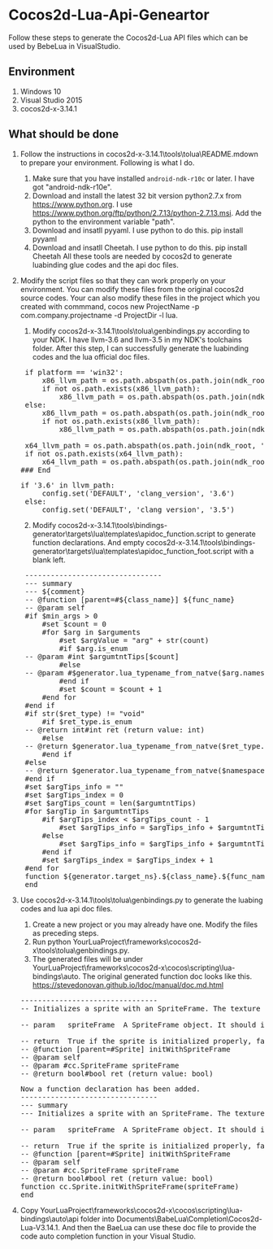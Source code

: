 # Cocos2d-Lua-Api-Geneartor
Follow these steps to generate the Cocos2d-Lua API files which can be used by BebeLua in VisualStudio.

## Environment
1. Windows 10
2. Visual Studio 2015
3. cocos2d-x-3.14.1

## What should be done
1. Follow the instructions in cocos2d-x-3.14.1\tools\tolua\README.mdown to prepare your environment.
   Following is what I do.
   1) Make sure that you have installed `android-ndk-r10c` or later. I have got "android-ndk-r10e".
   2) Download and install the latest 32 bit version python2.7.x from https://www.python.org. 
      I use https://www.python.org/ftp/python/2.7.13/python-2.7.13.msi. Add the python to the environment variable "path".
   3) Download and insatll pyyaml. I use python to do this. 
      pip install pyyaml
   4) Download and insatll Cheetah. I use python to do this.
      pip install Cheetah
   All these tools are needed by cocos2d to generate luabinding glue codes and the api doc files.
   
2. Modify the script files so that they can work properly on your environment. 
   You can modify these files from the original cocos2d source codes. 
   Your can also modify these files in the project which you created 
   with commmand, cocos new ProjectName -p com.company.projectname -d ProjectDir -l lua.
   1) Modify cocos2d-x-3.14.1\tools\tolua\genbindings.py according to your NDK. I have llvm-3.6 and llvm-3.5 in my NDK's toolchains folder.
   After this step, I can successfully generate the luabinding codes and the lua official doc files.
   <pre>
    if platform == 'win32':
        x86_llvm_path = os.path.abspath(os.path.join(ndk_root, 'toolchains/llvm-3.6/prebuilt', '%s' % cur_platform))
        if not os.path.exists(x86_llvm_path):
            x86_llvm_path = os.path.abspath(os.path.join(ndk_root, 'toolchains/llvm-3.5/prebuilt', '%s' % cur_platform))
    else:
        x86_llvm_path = os.path.abspath(os.path.join(ndk_root, 'toolchains/llvm-3.6/prebuilt', '%s-%s' % (cur_platform, 'x86')))
        if not os.path.exists(x86_llvm_path):
            x86_llvm_path = os.path.abspath(os.path.join(ndk_root, 'toolchains/llvm-3.5/prebuilt', '%s-%s' % (cur_platform, 'x86')))

    x64_llvm_path = os.path.abspath(os.path.join(ndk_root, 'toolchains/llvm-3.6/prebuilt', '%s-%s' % (cur_platform, 'x86_64')))
    if not os.path.exists(x64_llvm_path):
        x64_llvm_path = os.path.abspath(os.path.join(ndk_root, 'toolchains/llvm-3.5/prebuilt', '%s-%s' % (cur_platform, 'x86_64')))
   ### End
   </pre>
   
   <pre>
   if '3.6' in llvm_path:
        config.set('DEFAULT', 'clang_version', '3.6')
    else:
        config.set('DEFAULT', 'clang_version', '3.5')
   </pre>
   
   2) Modify cocos2d-x-3.14.1\tools\bindings-generator\targets\lua\templates\apidoc_function.script to generate function declarations. 
      And empty cocos2d-x-3.14.1\tools\bindings-generator\targets\lua\templates\apidoc_function_foot.script with a blank left.
	<pre>
    --------------------------------
    --- summary
    --- ${comment}
    -- @function [parent=#${class_name}] ${func_name} 
    -- @param self
    #if $min_args > 0 
        #set $count = 0
        #for $arg in $arguments
            #set $argValue = "arg" + str(count)
            #if $arg.is_enum
    -- @param #int $argumtntTips[$count]
            #else
    -- @param #$generator.lua_typename_from_natve($arg.namespaced_name) $argumtntTips[$count]
            #end if
            #set $count = $count + 1
        #end for
    #end if
    #if str($ret_type) != "void"
        #if $ret_type.is_enum
    -- @return int#int ret (return value: int)
        #else
    -- @return $generator.lua_typename_from_natve($ret_type.namespaced_name, True)#$generator.lua_typename_from_natve($ret_type.namespaced_name, True) ret (return value: $generator.lua_typename_from_natve($ret_type.namespaced_name))
        #end if
    #else
    -- @return $generator.lua_typename_from_natve($namespaced_class_name, True)#$generator.lua_typename_from_natve($namespaced_class_name, True) self (return value: $generator.lua_typename_from_natve($namespaced_class_name))
    #end if
    #set $argTips_info = ""
    #set $argTips_index = 0
    #set $argTips_count = len($argumtntTips)
    #for $argTip in $argumtntTips
        #if $argTips_index < $argTips_count - 1
            #set $argTips_info = $argTips_info + $argumtntTips[$argTips_index] + ","
        #else
            #set $argTips_info = $argTips_info + $argumtntTips[$argTips_index]
        #end if
        #set $argTips_index = $argTips_index + 1
    #end for
    function ${generator.target_ns}.${class_name}.${func_name}($argTips_info)
    end
   </pre>

3. Use cocos2d-x-3.14.1\tools\tolua\genbindings.py to generate the luabing codes and lua api doc files.
   1) Create a new project or you may already have one. Modify the files as preceding steps.
   2) Run python YourLuaProject\frameworks\cocos2d-x\tools\tolua\genbindings.py.
   3) The generated files will be under YourLuaProject\frameworks\cocos2d-x\cocos\scripting\lua-bindings\auto.
   The original generated function doc looks like this. https://stevedonovan.github.io/ldoc/manual/doc.md.html
   <pre>
   --------------------------------
   -- Initializes a sprite with an SpriteFrame. The texture and rect in SpriteFrame will be applied on this sprite.<br>
   -- param   spriteFrame  A SpriteFrame object. It should includes a valid texture and a rect.<br>
   -- return  True if the sprite is initialized properly, false otherwise.
   -- @function [parent=#Sprite] initWithSpriteFrame 
   -- @param self
   -- @param #cc.SpriteFrame spriteFrame
   -- @return bool#bool ret (return value: bool)
   </pre>
   <pre>
   Now a function declaration has been added.
   --------------------------------
   --- summary
   --- Initializes a sprite with an SpriteFrame. The texture and rect in SpriteFrame will be applied on this sprite.<br>
   -- param   spriteFrame  A SpriteFrame object. It should includes a valid texture and a rect.<br>
   -- return  True if the sprite is initialized properly, false otherwise.
   -- @function [parent=#Sprite] initWithSpriteFrame 
   -- @param self
   -- @param #cc.SpriteFrame spriteFrame
   -- @return bool#bool ret (return value: bool)
   function cc.Sprite.initWithSpriteFrame(spriteFrame)
   end
   </pre>
  
  4. Copy YourLuaProject\frameworks\cocos2d-x\cocos\scripting\lua-bindings\auto\api folder into Documents\BabeLua\Completion\Cocos2d-Lua-V3.14.1.
     And then the BaeLua can use these doc file to provide the code auto completion function in your Visual Studio.
      
